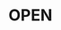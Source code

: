 [//]: # (oftenstart)
[//]: # (include: yes)
[//]: # (type: class)
[//]: # (aggregation:) 
[//]: # (composition:)
[//]: # (superclass:)
[//]: # (oftenstop)

# OPEN